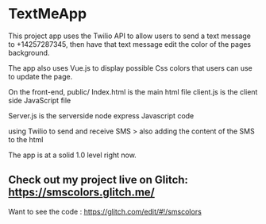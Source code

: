 # TextMeApp
This project app uses the Twilio API to allow users to send a text message to +14257287345, then have that text message edit the color of the pages background.

The app also uses Vue.js to display possible Css colors that users can use to update the page. 


On the front-end,
public/
  Index.html is the main html file
  client.js is the client side JavaScript file
  
Server.js is the serverside node express Javascript code 

using Twilio to send and receive SMS > also adding the content of the SMS to the html

The app is at a solid 1.0 level right now.


## Check out my project live on Glitch: https://smscolors.glitch.me/

Want to see the code : https://glitch.com/edit/#!/smscolors
